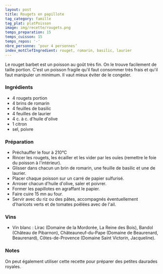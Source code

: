 ```yaml
---
layout: post
title: Rougets en papillote
tag_category: famille
tag_plat: platPoisson
image: img/recette/rougets.png
temps_preparation: 15
temps_cuisson: 15
temps_repos: '-'
nbre_personne: ‘pour 4 personnes’
index_motClefIngredient: rouget, romarin, basilic, laurier
---
```

Le rouget barbet est un poisson au goût très fin. On le trouve facilement de taille portion. C'est un poisson fragile qu'il faut consommer très frais et qu'il faut manipuler un minimum. Il vaut mieux éviter de le congeler.

### Ingrédients
* 4 rougets portion
* 4 brins de romarin
* 4 feuilles de basilic
* 4 feuilles de laurier
* 4 c. à c. d'huile d'olive
* 1 citron
* sel, poivre


### Préparation
* Préchauffer le four à 210°C
* Rincer les rougets, les écailler et les vider par les ouïes (remettre le foie du poisson à l'intérieur).
* Glisser dans chacun un brin de romarin, une feuille de basilic et une de laurier.
* Placer chaque poisson sur un carré de papier sulfurisé.
* Arroser chacun d'huile d'olive, saler et poivrer.
* Former les papillotes en agraffant le papier.
* Faire cuire 15 mn au four.
* Servir avec du riz ou des pâtes, accompagnés éventuellement d'haricots verts et de tomates poêlées avec de l'ail.


### Vins
* Vin blanc : Lirac (Domaine de la Mordorée, La Reine des Bois), Bandol (Château de Pibarnon), Châteauneuf-du-Pape (Domaine de Beaurenard,	Beaurenard), Côtes-de-Provence (Domaine Saint Victorin, Jacqueline).

### Notes
On peut également utiliser cette recette pour préparer des petites daurades royales.

